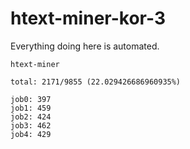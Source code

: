 # htext-miner-kor-3

Everything doing here is automated.

```
htext-miner

total: 2171/9855 (22.029426686960935%)

job0: 397
job1: 459
job2: 424
job3: 462
job4: 429
```